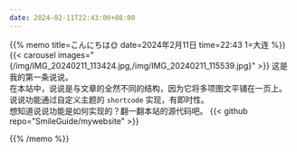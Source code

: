 ```yaml
---
date: 2024-02-11T22:43:00+08:00
---
```

{{% memo title=こんにちは🌞 date=2024年2月11日 time=22:43 1=大连 %}}
{{< carousel images="{/img/IMG_20240211_113424.jpg,/img/IMG_20240211_115539.jpg}" >}}
这是我的第一条说说。  
在本站中，说说是与文章的全然不同的结构，因为它将多项图文平铺在一页上。  
说说功能通过自定义主题的 `shortcode` 实现，有即时性。  
想知道说说功能是如何实现的？翻一翻本站的源代码吧。
{{< github repo="SmileGuide/mywebsite" >}}

{{% /memo %}}